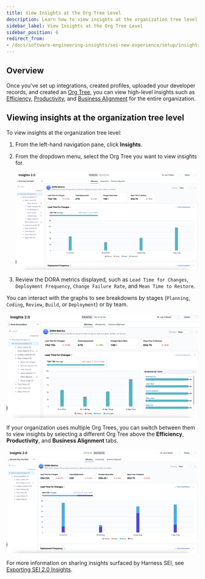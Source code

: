 ```yaml
---
title: View Insights at the Org Tree Level
description: Learn how to view insights at the organization tree level in SEI 2.0.
sidebar_label: View Insights at the Org Tree Level
sidebar_position: 6
redirect_from:
- /docs/software-engineering-insights/sei-new-experience/setup/insights
---
```


## Overview

Once you've set up integrations, created profiles, uploaded your developer records, and created an [Org Tree](../setup-org-tree), you can view high-level insights such as [Efficiency](../../analytics-and-reporting/efficiency), [Productivity](../../analytics-and-reporting/productivity), and [Business Alignment](../../analytics-and-reporting/business-alignment) for the entire organization.

## Viewing insights at the organization tree level

To view insights at the organization tree level:

1. From the left-hand navigation pane, click **Insights**.
1. From the dropdown menu, select the Org Tree you want to view insights for.
   
   ![](../../static/insights-1.png)

1. Review the DORA metrics displayed, such as `Lead Time for Changes`, `Deployment Frequency`, `Change Failure Rate`, and `Mean Time to Restore`.

You can interact with the graphs to see breakdowns by stages (`Planning`, `Coding`, `Review`, `Build`, or `Deployment`) or by team.

![](../../static/insights-2.png)

If your organization uses multiple Org Trees, you can switch between them to view insights by selecting a different Org Tree above the **Efficiency**, **Productivity**, and **Business Alignment** tabs.

![](../../static/insights-3.png)

For more information on sharing insights surfaced by Harness SEI, see [Exporting SEI 2.0 Insights](../../analytics-and-reporting/export).